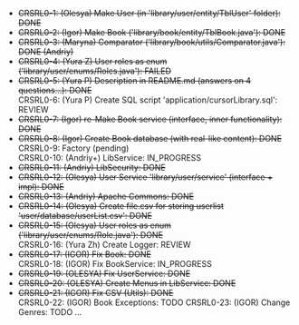 * ~~CRSRL0-1: (Olesya) Make User (in 'library/user/entity/TblUser' folder): DONE~~ <br />
* ~~CRSRL0-2: (Igor) Make Book ('library/book/entity/TblBook.java'): DONE~~ <br />
* ~~CRSRL0-3: (Maryna) Comparator ('library/book/utils/Comparator.java'): DONE (Andriy)~~ <br />
* ~~CRSRL0-4: (Yura Z) User roles as enum ('library/user/enums/Roles.java'): FAILED~~ <br />
* ~~CRSRL0-5: (Yura P) Description in README.md (answers on 4 questions...): DONE~~ <br />
CRSRL0-6: (Yura P) Create SQL script 'application/cursorLibrary.sql': REVIEW <br />
* ~~CRSRL0-7: (Igor) re-Make Book service (interface, inner functionality): DONE~~ <br />
* ~~CRSRL0-8: (Igor) Create Book database (with real-like content): DONE~~ <br />
CRSRL0-9: Factory (pending) <br />
CRSRL0-10: (Andriy+) LibService: IN_PROGRESS <br />
* ~~CRSRL0-11: (Andriy) LibSecurity: DONE~~ <br />
* ~~CRSRL0-12: (Olesya) User Service 'library/user/service' (interface + impl): DONE~~ <br />
* ~~CRSRL0-13: (Andriy) Apache Commons: DONE <br />~~
* ~~CRSRL0-14: (Olesya) Create file.csv for storing userlist 'user/database/userList.csv': DONE~~ <br />
* ~~CRSRL0-15: (Olesya) User roles as enum ('library/user/enums/Role.java'): DONE~~ <br />
CRSRL0-16: (Yura Zh) Create Logger: REVIEW <br />
* ~~CRSRL0-17: (IGOR) Fix Book: DONE~~ <br />
CRSRL0-18: (IGOR) Fix BookService: IN_PROGRESS <br />
* ~~CRSRL0-19: (OLESYA) Fix UserService: DONE~~ <br />
* ~~CRSRL0-20: (OLESYA) Create Menus in LibService: DONE~~ <br />
* ~~CRSRL0-21: (IGOR) Fix CSV (Utils): DONE~~ <br />
CRSRL0-22: (IGOR) Book Exceptions: TODO
CRSRL0-23: (IGOR) Change Genres: TODO
...